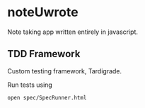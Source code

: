 # noteUwrote

Note taking app written entirely in javascript.

## TDD Framework
Custom testing framework, Tardigrade.

Run tests using
```
open spec/SpecRunner.html
```
